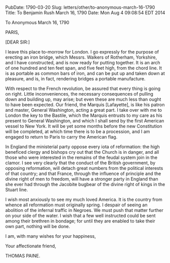 PubDate: 1790-03-20
Slug: letters/other/to-anonymous-march-16-1790
Title: To Benjamin Rush  March 16, 1790
Date: Mon Aug  4 09:08:54 EDT 2014

   To Anonymous  March 16, 1790

   PARIS,

   [DEAR SIR:]

   I leave this place to-morrow for London. I go expressly for the purpose of
   erecting an iron bridge, which Messrs. Walkers of Rotherham, Yorkshire,
   and I have constructed, and is now ready for putting together. It is an
   arch of one hundred and ten feet span, and five feet high, from the chord
   line. It is as portable as common bars of iron, and can be put up and
   taken down at pleasure, and is, in fact, rendering bridges a portable
   manufacture.

   With respect to the French revolution, be assured that every thing is
   going on right. Little inconveniences, the necessary consequences of
   pulling down and building up, may arise; but even these are much less than
   ought to have been expected. Our friend, the Marquis [Lafayette], is like
   his patron and master, General Washington, acting a great part. I take
   over with me to London the key to the Bastile, which the Marquis entrusts
   to my care as his present to General Washington, and which I shall send by
   the first American vessel to New York. It will be yet some months before
   the new Constitution will be completed, at which time there is to be a
   procession, and I am engaged to return to Paris to carry the American
   flag.

   In England the ministerial party oppose every iota of reformation: the
   high beneficed clergy and bishops cry out that the Church is in danger,
   and all those who were interested in the remains of the feudal system join
   in the clamor. I see very clearly that the conduct of the British
   government, by opposing reformation, will detach great numbers from the
   political interests of that country; and that France, through the
   influence of principle and the divine right of men to freedom, will have a
   stronger party in England than she ever had through the Jacobite bugbear
   of the divine right of kings in the Stuart line.

   I wish most anxiously to see my much loved America. It is the country from
   whence all reformation must originally spring. I despair of seeing an
   abolition of the infernal traffic in Negroes. We must push that matter
   further on your side of the water. I wish that a few well instructed could
   be sent among their brethren in bondage; for until they are enabled to
   take their own part, nothing will be done.

   I am, with many wishes for your happiness,

   Your affectionate friend,

   THOMAS PAINE.
